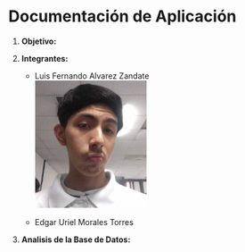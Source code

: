 # Documentación de Aplicación
  1. **Objetivo:**
 
  2. **Integrantes:**
     - Luis Fernando Alvarez Zandate <br>
       <img src="fotoLFAZ.jpeg" width="200"/>
       
     - Edgar Uriel Morales Torres
 
  3. **Analisis de la Base de Datos:**
